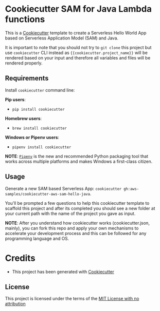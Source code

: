 # Cookiecutter SAM for Java Lambda functions

This is a [Cookiecutter](https://github.com/audreyr/cookiecutter) template to create a Serverless Hello World App based on Serverless Application Model (SAM) and Java.

It is important to note that you should not try to `git clone` this project but use `cookiecutter` CLI instead as ``{{cookiecutter.project_name}}`` will be rendered based on your input and therefore all variables and files will be rendered properly.

## Requirements

Install `cookiecutter` command line:

**Pip users**:

* `pip install cookiecutter`

**Homebrew users**:

* `brew install cookiecutter`

**Windows or Pipenv users**:

* `pipenv install cookiecutter`

**NOTE**: [`Pipenv`](https://github.com/pypa/pipenv) is the new and recommended Python packaging tool that works across multiple platforms and makes Windows a first-class citizen.

## Usage

Generate a new SAM based Serverless App: `cookiecutter gh:aws-samples/cookiecutter-aws-sam-hello-java`.

You'll be prompted a few questions to help this cookiecutter template to scaffold this project and after its completed you should see a new folder at your current path with the name of the project you gave as input.

**NOTE**: After you understand how cookiecutter works (cookiecutter.json, mainly), you can fork this repo and apply your own mechanisms to accelerate your development process and this can be followed for any programming language and OS.


# Credits

* This project has been generated with [Cookiecutter](https://github.com/audreyr/cookiecutter)


License
-------

This project is licensed under the terms of the [MIT License with no attribution](/LICENSE)

